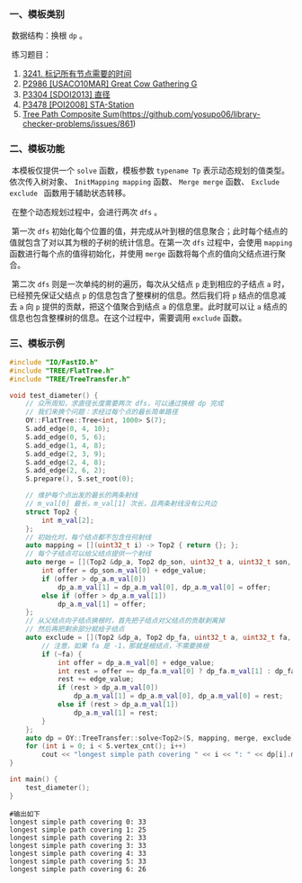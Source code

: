 ### 一、模板类别

​	数据结构：换根 `dp` 。

​	练习题目：

1. [3241. 标记所有节点需要的时间](https://leetcode.cn/problems/time-taken-to-mark-all-nodes/)
2. [P2986 [USACO10MAR] Great Cow Gathering G](https://www.luogu.com.cn/problem/P2986)
3. [P3304 [SDOI2013] 直径](https://www.luogu.com.cn/problem/P3304)
4. [P3478 [POI2008] STA-Station](https://www.luogu.com.cn/problem/P3478)
5. [Tree Path Composite Sum](https://judge.yosupo.jp/problem/tree_path_composite_sum)(https://github.com/yosupo06/library-checker-problems/issues/861)


### 二、模板功能

​		本模板仅提供一个 `solve` 函数，模板参数 `typename Tp` 表示动态规划的值类型。依次传入树对象、 `InitMapping mapping` 函数、 `Merge merge` 函数、 `Exclude exclude ` 函数用于辅助状态转移。

​		在整个动态规划过程中，会进行两次 `dfs` 。

​		第一次 `dfs` 初始化每个位置的值，并完成从叶到根的信息聚合；此时每个结点的值就包含了对以其为根的子树的统计信息。在第一次 `dfs` 过程中，会使用 `mapping` 函数进行每个点的值得初始化，并使用 `merge` 函数将每个点的值向父结点进行聚合。

​		第二次 `dfs` 则是一次单纯的树的遍历，每次从父结点 `p` 走到相应的子结点 `a` 时，已经预先保证父结点 `p` 的信息包含了整棵树的信息。然后我们将 `p` 结点的信息减去 `a` 向 `p` 提供的贡献，把这个值聚合到结点 `a` 的信息里。此时就可以让 `a` 结点的信息也包含整棵树的信息。在这个过程中，需要调用 `exclude` 函数。

### 三、模板示例

```c++
#include "IO/FastIO.h"
#include "TREE/FlatTree.h"
#include "TREE/TreeTransfer.h"

void test_diameter() {
    // 众所周知，求直径长度需要两次 dfs，可以通过换根 dp 完成
    // 我们来换个问题：求经过每个点的最长简单路径
    OY::FlatTree::Tree<int, 1000> S(7);
    S.add_edge(0, 4, 10);
    S.add_edge(0, 5, 6);
    S.add_edge(1, 4, 8);
    S.add_edge(2, 3, 9);
    S.add_edge(2, 4, 8);
    S.add_edge(2, 6, 2);
    S.prepare(), S.set_root(0);

    // 维护每个点出发的最长的两条射线
    // m_val[0] 最长，m_val[1] 次长，且两条射线没有公共边
    struct Top2 {
        int m_val[2];
    };
    // 初始化时，每个结点都不包含任何射线
    auto mapping = [](uint32_t i) -> Top2 { return {}; };
    // 每个子结点可以给父结点提供一个射线
    auto merge = [](Top2 &dp_a, Top2 dp_son, uint32_t a, uint32_t son, int edge_value) {
        int offer = dp_son.m_val[0] + edge_value;
        if (offer > dp_a.m_val[0])
            dp_a.m_val[1] = dp_a.m_val[0], dp_a.m_val[0] = offer;
        else if (offer > dp_a.m_val[1])
            dp_a.m_val[1] = offer;
    };
    // 从父结点向子结点换根时，首先把子结点对父结点的贡献剥离掉
    // 然后再把剩余部分赋给子结点
    auto exclude = [](Top2 &dp_a, Top2 dp_fa, uint32_t a, uint32_t fa, int edge_value) {
        // 注意，如果 fa 是 -1，那就是根结点，不需要换根
        if (~fa) {
            int offer = dp_a.m_val[0] + edge_value;
            int rest = offer == dp_fa.m_val[0] ? dp_fa.m_val[1] : dp_fa.m_val[0];
            rest += edge_value;
            if (rest > dp_a.m_val[0])
                dp_a.m_val[1] = dp_a.m_val[0], dp_a.m_val[0] = rest;
            else if (rest > dp_a.m_val[1])
                dp_a.m_val[1] = rest;
        }
    };
    auto dp = OY::TreeTransfer::solve<Top2>(S, mapping, merge, exclude);
    for (int i = 0; i < S.vertex_cnt(); i++)
        cout << "longest simple path covering " << i << ": " << dp[i].m_val[0] + dp[i].m_val[1] << endl;
}

int main() {
    test_diameter();
}
```

```
#输出如下
longest simple path covering 0: 33
longest simple path covering 1: 25
longest simple path covering 2: 33
longest simple path covering 3: 33
longest simple path covering 4: 33
longest simple path covering 5: 33
longest simple path covering 6: 26

```